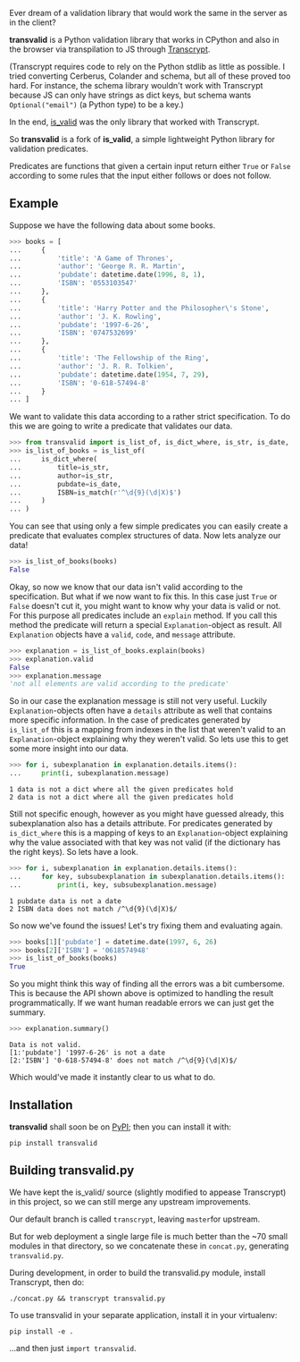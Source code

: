 Ever dream of a validation library that would work the same in the server as
in the client?

**transvalid** is a Python validation library that works
in CPython and also in the browser via transpilation to JS through
[Transcrypt](https://www.transcrypt.org/).

(Transcrypt requires code to rely on the Python stdlib as little as possible.
I tried converting Cerberus, Colander and schema, but all of these proved
too hard. For instance, the schema library wouldn't work with Transcrypt
because JS can only have strings as dict keys, but schema wants
`Optional("email")` (a Python type) to be a key.)

In the end, [is_valid](https://github.com/daanvdk/is_valid) was
the only library that worked with Transcrypt.

So **transvalid** is a fork of **is_valid**, a simple lightweight
Python library for validation predicates.

Predicates are functions that given a certain input return either `True` or
`False` according to some rules that the input either follows or does not
follow.

## Example
Suppose we have the following data about some books.
```python
>>> books = [
...     {
...         'title': 'A Game of Thrones',
...         'author': 'George R. R. Martin',
...         'pubdate': datetime.date(1996, 8, 1),
...         'ISBN': '0553103547'
...     },
...     {
...         'title': 'Harry Potter and the Philosopher\'s Stone',
...         'author': 'J. K. Rowling',
...         'pubdate': '1997-6-26',
...         'ISBN': '0747532699'
...     },
...     {
...         'title': 'The Fellowship of the Ring',
...         'author': 'J. R. R. Tolkien',
...         'pubdate': datetime.date(1954, 7, 29),
...         'ISBN': '0-618-57494-8'
...     }
... ]
```
We want to validate this data according to a rather strict specification.
To do this we are going to write a predicate that validates our data.
```python
>>> from transvalid import is_list_of, is_dict_where, is_str, is_date, is_match
>>> is_list_of_books = is_list_of(
...     is_dict_where(
...         title=is_str,
...         author=is_str,
...         pubdate=is_date,
...         ISBN=is_match(r'^\d{9}(\d|X)$')
...     )
... )
```
You can see that using only a few simple predicates you can easily create a
predicate that evaluates complex structures of data. Now lets analyze our data!
```python
>>> is_list_of_books(books)
False
```
Okay, so now we know that our data isn't valid according to the specification.
But what if we now want to fix this. In this case just `True` or `False`
doesn't cut it, you might want to know why your data is valid or not. For this
purpose all predicates include an `explain` method. If you call this method the
predicate will return a special `Explanation`-object as result. All
`Explanation` objects have a `valid`, `code`, and `message` attribute.
```python
>>> explanation = is_list_of_books.explain(books)
>>> explanation.valid
False
>>> explanation.message
'not all elements are valid according to the predicate'
```
So in our case the explanation message is still not very useful. Luckily
`Explanation`-objects often have a `details` attribute as well that contains
more specific information. In the case of predicates generated by `is_list_of`
this is a mapping from indexes in the list that weren't valid to an
`Explanation`-object explaining why they weren't valid. So lets use this to
get some more insight into our data.
```python
>>> for i, subexplanation in explanation.details.items():
...     print(i, subexplanation.message)
```
```
1 data is not a dict where all the given predicates hold
2 data is not a dict where all the given predicates hold
```
Still not specific enough, however as you might have guessed already, this
subexplanation also has a details attribute. For predicates generated by
`is_dict_where` this is a mapping of keys to an `Explanation`-object explaining
why the value associated with that key was not valid (if the dictionary has
the right keys). So lets have a look.
```python
>>> for i, subexplanation in explanation.details.items():
...     for key, subsubexplanation in subexplanation.details.items():
...         print(i, key, subsubexplanation.message)
```
```
1 pubdate data is not a date
2 ISBN data does not match /^\d{9}(\d|X)$/
```
So now we've found the issues! Let's try fixing them and evaluating again.
```python
>>> books[1]['pubdate'] = datetime.date(1997, 6, 26)
>>> books[2]['ISBN'] = '0618574948'
>>> is_list_of_books(books)
True
```

So you might think this way of finding all the errors was a bit cumbersome.
This is because the API shown above is optimized to handling the result
programmatically. If we want human readable errors we can just get the summary.
```python
>>> explanation.summary()
```
```
Data is not valid.
[1:'pubdate'] '1997-6-26' is not a date
[2:'ISBN'] '0-618-57494-8' does not match /^\d{9}(\d|X)$/
```
Which would've made it instantly clear to us what to do.

## Installation

**transvalid** shall soon be on
[PyPI](https://pypi.python.org/pypi/transvalid); then you can install it with:
```
pip install transvalid
```

## Building transvalid.py

We have kept the is_valid/ source (slightly modified to appease Transcrypt)
in this project, so we can still merge any upstream improvements.

Our default branch is called `transcrypt`, leaving `master`for upstream.

But for web deployment a single large file is much better than the ~70 small
modules in that directory, so we concatenate these in `concat.py`, generating
`transvalid.py`.

During development, in order to build the transvalid.py module,
install Transcrypt, then do:

    ./concat.py && transcrypt transvalid.py

To use transvalid in your separate application, install it in your virtualenv:

    pip install -e .

...and then just `import transvalid`.
